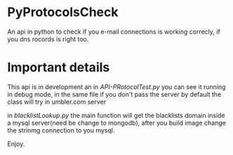 # PyProtocolsCheck
An api in python to check if you e-mail connections is working correcly, if you dns rocords is right too.

# Important details

This api is in development an in *API-PRotocolTest.py* you can see it running in debug mode, in the same file if you don't pass the server by default the class will try in umbler.com server

in *blacklistLookup.py* the main function will get the blacklists domain inside a mysql server(need be change to mongodb), after you build image change the strinmg connection to you mysql.

Enjoy.
